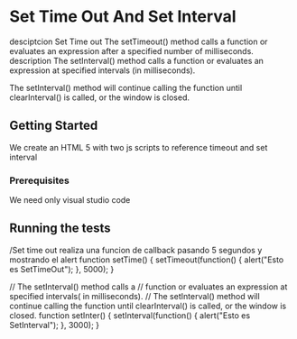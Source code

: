 # Set Time Out And Set Interval
desciptcion Set Time out
The setTimeout() method calls a function or evaluates an expression after a specified number of milliseconds.
description
The setInterval() method calls a function or evaluates an expression at specified intervals (in milliseconds).

The setInterval() method will continue calling the function until clearInterval() is called, or the window is closed.

## Getting Started

We create an HTML 5 with two js scripts to reference timeout and set interval

### Prerequisites
We need only visual studio code
## Running the tests

/Set time out realiza una funcion de callback pasando 5 segundos y mostrando el alert
function setTime() {
    setTimeout(function() { alert("Esto es SetTimeOut"); }, 5000);
}

// The setInterval() method calls a
// function or evaluates an expression at specified intervals( in milliseconds).
// The setInterval() method will continue calling the function until clearInterval() is called, or the window is closed.
function setInter() {
    setInterval(function() { alert("Esto es SetInterval"); }, 3000);
}


